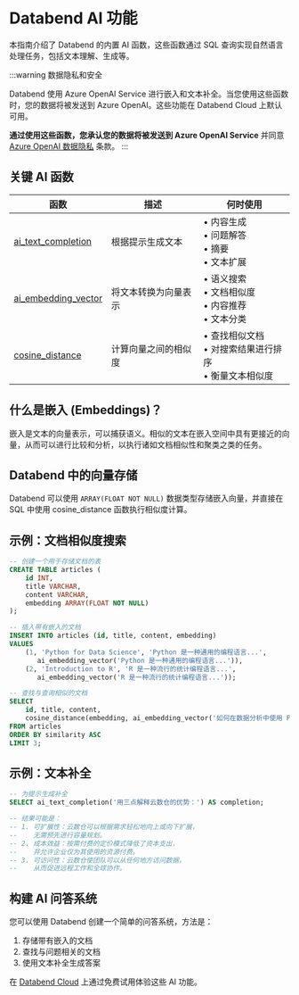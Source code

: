 # Databend AI 功能

本指南介绍了 Databend 的内置 AI 函数，这些函数通过 SQL 查询实现自然语言处理任务，包括文本理解、生成等。

:::warning
数据隐私和安全

Databend 使用 Azure OpenAI Service 进行嵌入和文本补全。当您使用这些函数时，您的数据将被发送到 Azure OpenAI。这些功能在 Databend Cloud 上默认可用。

**通过使用这些函数，您承认您的数据将被发送到 Azure OpenAI Service** 并同意 [Azure OpenAI 数据隐私](https://learn.microsoft.com/en-us/legal/cognitive-services/openai/data-privacy) 条款。
:::

## 关键 AI 函数

| 函数 | 描述 | 何时使用 |
|----------|-------------|------------|
| [ai_text_completion](/sql/sql-functions/ai-functions/ai-text-completion) | 根据提示生成文本 | • 内容生成<br/>• 问题解答<br/>• 摘要<br/>• 文本扩展 |
| [ai_embedding_vector](/sql/sql-functions/ai-functions/ai-embedding-vector) | 将文本转换为向量表示 | • 语义搜索<br/>• 文档相似度<br/>• 内容推荐<br/>• 文本分类 |
| [cosine_distance](/sql/sql-functions/vector-distance-functions/vector-cosine-distance) | 计算向量之间的相似度 | • 查找相似文档<br/>• 对搜索结果进行排序<br/>• 衡量文本相似度 |

## 什么是嵌入 (Embeddings)？

嵌入是文本的向量表示，可以捕获语义。相似的文本在嵌入空间中具有更接近的向量，从而可以进行比较和分析，以执行诸如文档相似性和聚类之类的任务。

## Databend 中的向量存储

Databend 可以使用 `ARRAY(FLOAT NOT NULL)` 数据类型存储嵌入向量，并直接在 SQL 中使用 cosine_distance 函数执行相似度计算。

## 示例：文档相似度搜索

```sql
-- 创建一个用于存储文档的表
CREATE TABLE articles (
    id INT,
    title VARCHAR,
    content VARCHAR,
    embedding ARRAY(FLOAT NOT NULL)
);

-- 插入带有嵌入的文档
INSERT INTO articles (id, title, content, embedding)
VALUES
    (1, 'Python for Data Science', 'Python 是一种通用的编程语言...', 
       ai_embedding_vector('Python 是一种通用的编程语言...')),
    (2, 'Introduction to R', 'R 是一种流行的统计编程语言...', 
       ai_embedding_vector('R 是一种流行的统计编程语言...'));

-- 查找与查询相似的文档
SELECT
    id, title, content,
    cosine_distance(embedding, ai_embedding_vector('如何在数据分析中使用 Python？')) AS similarity
FROM articles
ORDER BY similarity ASC
LIMIT 3;
```

## 示例：文本补全

```sql
-- 为提示生成补全
SELECT ai_text_completion('用三点解释云数仓的优势：') AS completion;

-- 结果可能是：
-- 1. 可扩展性：云数仓可以根据需求轻松地向上或向下扩展，
--    无需预先进行容量规划。
-- 2. 成本效益：按需付费的定价模式降低了资本支出，
--    并允许企业仅为其使用的资源付费。
-- 3. 可访问性：云数仓使团队可以从任何地方访问数据，
--    从而促进远程工作和全球协作。
```

## 构建 AI 问答系统

您可以使用 Databend 创建一个简单的问答系统，方法是：
1. 存储带有嵌入的文档
2. 查找与问题相关的文档
3. 使用文本补全生成答案

在 [Databend Cloud](https://databend.com) 上通过免费试用体验这些 AI 功能。
